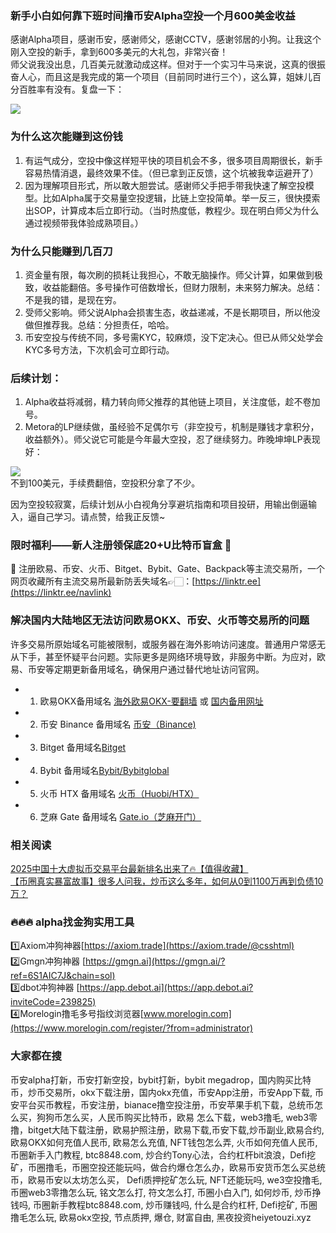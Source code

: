 ### 新手小白如何靠下班时间撸币安Alpha空投一个月600美金收益  
感谢Alpha项目，感谢币安，感谢师父，感谢CCTV，感谢邻居的小狗。让我这个刚入空投的新手，拿到600多美元的大礼包，非常兴奋！  
师父说我没出息，几百美元就激动成这样。但对于一个实习牛马来说，这真的很振奋人心，而且这是我完成的第一个项目（目前同时进行三个），这么算，姐妹儿百分百胜率有没有。复盘一下：  

[![](https://307e939.webp.li/20250722164952647.png)](https://btc8848.com/top-10-exchanges)  

### 为什么这次能赚到这份钱  
1. 有运气成分，空投中像这样短平快的项目机会不多，很多项目周期很长，新手容易热情消退，最终效果不佳。（但已拿到正反馈，这个坑被我幸运避开了）  
2. 因为理解项目形式，所以敢大胆尝试。感谢师父手把手带我快速了解空投模型。比如Alpha属于交易量空投逻辑，比链上空投简单。举一反三，很快摸索出SOP，计算成本后立即行动。（当时热度低，教程少。现在明白师父为什么通过视频带我体验成熟项目。）  

### 为什么只能赚到几百刀  
1. 资金量有限，每次刷的损耗让我担心，不敢无脑操作。师父计算，如果做到极致，收益能翻倍。多号操作可倍数增长，但财力限制，未来努力解决。总结：不是我的错，是现在穷。  
2. 受师父影响。师父说Alpha会损害生态，收益递减，不是长期项目，所以他没做但推荐我。总结：分担责任，哈哈。  
3. 币安空投与传统不同，多号需KYC，较麻烦，没下定决心。但已从师父处学会KYC多号方法，下次机会可立即行动。  

### 后续计划：  
1. Alpha收益将减弱，精力转向师父推荐的其他链上项目，关注度低，趁不卷加号。  
2. Metora的LP继续做，虽经验不足偶尔亏（非空投亏，机制是赚钱才拿积分，收益额外）。师父说它可能是今年最大空投，忍了继续努力。昨晚坤坤LP表现好：  

[![](https://307e939.webp.li/20250722164925504.png)](https://btc8848.com/top-10-exchanges)  
不到100美元，手续费翻倍，空投积分拿了不少。  

因为空投较寂寞，后续计划从小白视角分享避坑指南和项目投研，用输出倒逼输入，逼自己学习。请点赞，给我正反馈~  

### 限时福利——新人注册领保底20+U比特币盲盒 🎁  
🎁 注册欧易、币安、火币、Bitget、Bybit、Gate、Backpack等主流交易所，一个网页收藏所有主流交易所最新防丢失域名👉🏻：[https://linktr.ee](https://linktr.ee/navlink)  

### 解决国内大陆地区无法访问欧易OKX、币安、火币等交易所的问题  
许多交易所原始域名可能被限制，或服务器在海外影响访问速度。普通用户常感无从下手，甚至怀疑平台问题。实际更多是网络环境导致，非服务中断。为应对，欧易、币安等定期更新备用域名，确保用户通过替代地址访问官网。  
- 1. 欧易OKX备用域名 [海外欧易OKX-要翻墙](https://www.okx.com/join/74873351) 或 [国内备用网址](https://www.chouyi.kim/zh-hans/join/74873351)  
- 2. 币安 Binance 备用域名 [币安（Binance)](https://accounts.binance.com/zh-CN/register?ref=36457687)  
- 3. Bitget 备用域名[Bitget](https://www.bitget.com/zh-CN/referral/register?from=referral&clacCode=VRNEYUTR)  
- 4. Bybit 备用域名[Bybit/Bybitglobal](https://www.bybitglobal.com/zh-MY/invite/?ref=VMKORMM)  
- 5. 火币 HTX 备用域名 [火币（Huobi/HTX）](https://www.htx.com/invite/zh-cn/1f?invite_code=whf45223)  
- 6. 芝麻 Gate 备用域名 [Gate.io（芝麻开门）](https://www.gate.io/zh/signup?ref_type=103&ref=A1ERAQ)  

### 相关阅读  
[2025中国十大虚拟币交易平台最新排名出来了🔥【值得收藏】](https://btc8848.com/top-10-exchanges/)  
[【币圈真实暴富故事】很多人问我，炒币这么多年，如何从0到1100万再到负债10万？](https://heiyetouzi.xyz/biquanstory001/)  

### 🔥🔥🔥 alpha找金狗实用工具  
1️⃣Axiom冲狗神器[https://axiom.trade](https://axiom.trade/@csshtml)  
2️⃣Gmgn冲狗神器 [https://gmgn.ai](https://gmgn.ai/?ref=6S1AIC7J&chain=sol)  
3️⃣dbot冲狗神器 [https://app.debot.ai](https://app.debot.ai?inviteCode=239825)  
4️⃣Morelogin撸毛多号指纹浏览器[www.morelogin.com](https://www.morelogin.com/register/?from=administrator)  

### 大家都在搜  
币安alpha打新，币安打新空投，bybit打新，bybit megadrop，国内购买比特币，炒币交易所，okx下载注册，国内okx充值，币安App注册，币安App下载, 币安平台买币教程，币安注册，bianace撸空投注册，币安苹果手机下载，总统币怎么买，狗狗币怎么买，人民币购买比特币，欧易 怎么下载，web3撸毛, web3零撸，bitget大陆下载注册，欧易护照注册，欧易下载,币安下载,炒币副业,欧易合约, 欧易OKX如何充值人民币, 欧易怎么充值, NFT钱包怎么弄, 火币如何充值人民币, 币圈新手入门教程, btc8848.com, 炒合约Tony心法，合约杠杆bit浪浪，Defi挖矿，币圈撸毛，币圈空投还能玩吗，做合约爆仓怎么办，欧易币安货币怎么买总统币，欧易币安以太坊怎么买， Defi质押挖矿怎么玩, NFT还能玩吗, we3空投撸毛, 币圈web3零撸怎么玩, 铭文怎么打, 符文怎么打, 币圈小白入门, 如何炒币, 炒币挣钱吗, 币圈新手教程btc8848.com, 炒币赚钱吗, 什么是合约杠杆, Defi挖矿, 币圈撸毛怎么玩, 欧易okx空投, 节点质押, 爆仓, 财富自由, 黑夜投资heiyetouzi.xyz